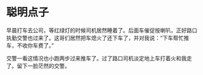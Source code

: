 # 聪明点子

早晨打车去公司，等红绿灯的时候司机居然睡着了。后面车催促按喇叭，正好路口执勤交警也过来了。这哥们居然把车熄火了还下车了，并对我说：“下车帮忙推车，不收你车费了。”

交警一看这情况也小跑两步过来推车了。过了路口司机淡定地上车打着火和我走了。留下一脸茫然的交警。